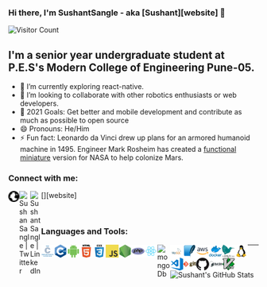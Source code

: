 ### Hi there, I'm SushantSangle - aka [Sushant][website] 👋

![Visitor Count](https://profile-counter.glitch.me/SushantSangle/count.svg)

## I'm a senior year undergraduate student at P.E.S's Modern College of Engineering Pune-05.
- 🌱 I’m currently exploring react-native.
- 👯 I’m looking to collaborate with other robotics enthusiasts or web developers.
- 🥅 2021 Goals: Get better and mobile development and contribute as much as possible to open source
- 😄 Pronouns: He/Him
- ⚡ Fun fact:  Leonardo da Vinci drew up plans for an armored humanoid machine in 1495. Engineer Mark Rosheim has created a [functional miniature](https://www.wired.com/2004/11/davinci/) version for NASA to help colonize Mars.

### Connect with me:

[<img align="left" alt="www.sushant.xyz" width="22px" src="https://raw.githubusercontent.com/iconic/open-iconic/master/svg/globe.svg" />][website]
[<img align="left" alt="SushanSangle | Twitter" width="22px" src="https://cdn.jsdelivr.net/npm/simple-icons@v3/icons/twitter.svg" />][twitter]
[<img align="left" alt="SushantSangle | LinkedIn" width="22px" src="https://cdn.jsdelivr.net/npm/simple-icons@v3/icons/linkedin.svg" />][linkedin]

<br />

### Languages and Tools:
<img align="left" alt="" width="26px" src="" />

<img align="left" alt="C " width="26px" src="https://raw.githubusercontent.com/github/explore/master/topics/c/c.png" />
<img align="left" alt="cpp " width="26px" src="https://raw.githubusercontent.com/github/explore/master/topics/cpp/cpp.png" />
<img align="left" alt="Android " width="26px" src="https://raw.githubusercontent.com/github/explore/master/topics/android/android.png" />
<img align="left" alt="HTML " width="26px" src="https://raw.githubusercontent.com/github/explore/master/topics/html/html.png" />
<img align="left" alt="CSS " width="26px" src="https://raw.githubusercontent.com/github/explore/master/topics/css/css.png" />
<img align="left" alt="Javascript" width="26px" src="https://raw.githubusercontent.com/github/explore/master/topics/javascript/javascript.png" />
<img align="left" alt="nodejs " width="26px" src="https://raw.githubusercontent.com/github/explore/master/topics/nodejs/nodejs.png" />
<img align="left" alt="php " width="26px" src="https://raw.githubusercontent.com/github/explore/master/topics/php/php.png" />
<img align="left" alt="React " width="26px" src="https://raw.githubusercontent.com/github/explore/master/topics/react/react.png" />
<img align="left" alt="mongoDb" width="26px" src="https://avatars1.githubusercontent.com/u/45120?s=200&v=4" />
<img align="left" alt="MySQL" width="26px" src="https://raw.githubusercontent.com/github/explore/master/topics/mysql/mysql.png" />
<img align="left" alt="sqlite" width="26px" src="https://raw.githubusercontent.com/github/explore/master/topics/sqlite/sqlite.png" />
<img align="left" alt="AWS " width="26px" src="https://raw.githubusercontent.com/github/explore/80688e429a7d4ef2fca1e82350fe8e3517d3494d/topics/aws/aws.png" />
<img align="left" alt="Docker " width="26px" src="https://raw.githubusercontent.com/github/explore/80688e429a7d4ef2fca1e82350fe8e3517d3494d/topics/docker/docker.png" />
<img align="left" alt="Latex " width="26px" src="https://raw.githubusercontent.com/github/explore/80688e429a7d4ef2fca1e82350fe8e3517d3494d/topics/latex/latex.png" />
<img align="left" alt="Linux " width="26px" src="https://raw.githubusercontent.com/github/explore/80688e429a7d4ef2fca1e82350fe8e3517d3494d/topics/linux/linux.png" />
<img align="left" alt="Visual Studio Code " width="26px" src="https://raw.githubusercontent.com/github/explore/80688e429a7d4ef2fca1e82350fe8e3517d3494d/topics/visual-studio-code/visual-studio-code.png" />
<img align="left" alt="Git" width="26px" src="https://raw.githubusercontent.com/github/explore/80688e429a7d4ef2fca1e82350fe8e3517d3494d/topics/git/git.png" />
<img align="left" alt="GitHub " width="26px" src="https://raw.githubusercontent.com/github/explore/78df643247d429f6cc873026c0622819ad797942/topics/github/github.png" />
<img align="left" alt="bash " width="26px" src="https://raw.githubusercontent.com/github/explore/master/topics/bash/bash.png" />
<img align="left" alt="vim " width="26px" src="https://raw.githubusercontent.com/github/explore/80688e429a7d4ef2fca1e82350fe8e3517d3494d/topics/vim/vim.png" />


---


<img align="left" alt="Sushant's GitHub Stats" src="https://github-readme-stats.vercel.app/api?username=SushantSangle&show_icons=true&hide_border=true" />

[twitter]: https://twitter.com/sushant_sangle1
[linkedin]: https://www.linkedin.com/in/sushant-sangle1
